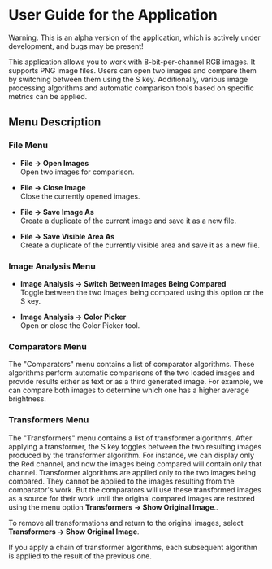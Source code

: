 # User Guide for the Application

Warning. This is an alpha version of the application, which is actively under development, and bugs may be present!

This application allows you to work with 8-bit-per-channel RGB images. It supports PNG image files. Users can open two images and compare them by switching between them using the S key. Additionally, various image processing algorithms and automatic comparison tools based on specific metrics can be applied.

## Menu Description

### **File Menu**
- **File -> Open Images**  
  Open two images for comparison.
  
- **File -> Close Image**  
  Close the currently opened images.
  
- **File -> Save Image As**  
  Create a duplicate of the current image and save it as a new file.
  
- **File -> Save Visible Area As**  
  Create a duplicate of the currently visible area and save it as a new file.

### **Image Analysis Menu**
- **Image Analysis -> Switch Between Images Being Compared**  
  Toggle between the two images being compared using this option or the S key.

- **Image Analysis -> Color Picker**  
  Open or close the Color Picker tool.

### **Comparators Menu**
The "Comparators" menu contains a list of comparator algorithms. These algorithms perform automatic comparisons of the two loaded images and provide results either as text or as a third generated image. For example, we can compare both images to determine which one has a higher average brightness.  

### **Transformers Menu**
The "Transformers" menu contains a list of transformer algorithms. After applying a transformer, the S key toggles between the two resulting images produced by the transformer algorithm. For instance, we can display only the Red channel, and now the images being compared will contain only that channel.
Transformer algorithms are applied only to the two images being compared. They cannot be applied to the images resulting from the comparator's work. But the comparators will use these transformed images as a source for their work until the original compared images are restored using the menu option **Transformers -> Show Original Image**..

To remove all transformations and return to the original images, select **Transformers -> Show Original Image**.

If you apply a chain of transformer algorithms, each subsequent algorithm is applied to the result of the previous one.
